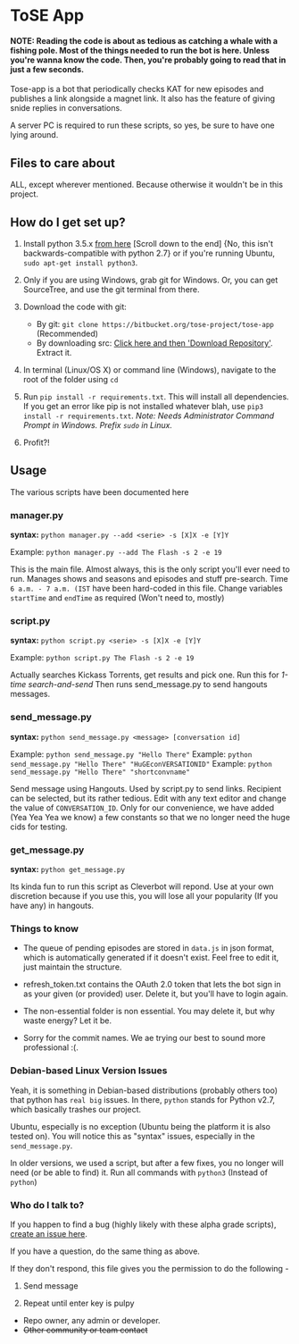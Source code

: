 # ToSE App

#### NOTE: Reading the code is about as tedious as catching a whale with a fishing pole. Most of the things needed to run the bot is here. Unless you're wanna know the code. Then, you're probably going to read that in just a few seconds.



Tose-app is a bot that periodically checks KAT for new episodes and publishes a link alongside a magnet link.
It also has the feature of giving snide replies in conversations.


A server PC is required to run these scripts, so yes, be sure to have one lying around.


## Files to care about

ALL, except wherever mentioned. Because otherwise it wouldn't be in this project.


## How do I get set up?

1. Install python 3.5.x [from here](https://www.python.org/downloads/release/python-351/) [Scroll down to the end] {No, this isn't backwards-compatible with python 2.7} or if you're running Ubuntu, `sudo apt-get install python3`.

2. Only if you are using Windows, grab git for Windows. Or, you can get SourceTree, and use the git terminal from there.

3. Download the code with git:
    * By git:
`git clone https://bitbucket.org/tose-project/tose-app` (Recommended)
    * By downloading src: [Click here and then 'Download Repository'](https://bitbucket.org/tose-project/tose-app/downloads). Extract it.

4. In terminal (Linux/OS X) or command line (Windows), navigate to the root of the folder using `cd` 

5. Run `pip install -r requirements.txt`. This will install all dependencies. If you get an error like pip is not installed whatever blah, use `pip3 install -r requirements.txt`. _Note: Needs Administrator Command Prompt in Windows. Prefix `sudo` in Linux._

6. Profit?!


## Usage

The various scripts have been documented here

### manager.py
**syntax:** `python manager.py --add <serie> -s [X]X -e [Y]Y`

Example: `python manager.py --add The Flash -s 2 -e 19`

This is the main file. Almost always, this is the only script you'll ever need to run. Manages shows and seasons and episodes and stuff pre-search. Time `6 a.m. - 7 a.m. (IST` have been hard-coded in this file. Change variables `startTime` and `endTime` as required (Won't need to, mostly)


### script.py
**syntax:** `python script.py <serie> -s [X]X -e [Y]Y`

Example: `python script.py The Flash -s 2 -e 19`

Actually searches Kickass Torrents, get results and pick one. Run this for _1-time search-and-send_ Then runs send_message.py to send hangouts messages.

### send_message.py
**syntax:** `python send_message.py <message> [conversation id]`

Example: `python send_message.py "Hello There"`
Example: `python send_message.py "Hello There" "HuGEconVERSATIONID"`
Example: `python send_message.py "Hello There" "shortconvname"`

Send message using Hangouts. Used by script.py to send links. Recipient can be selected, but its rather tedious. Edit with any text editor and change the value of `CONVERSATION_ID`.
Only for our convenience, we have added (Yea Yea Yea we know) a few constants so that we no longer need the huge cids for testing.

### get_message.py
**syntax:** `python get_message.py`

Its kinda fun to run this script as Cleverbot will repond. Use at your own discretion because if you use this, you will lose all your popularity (If you have any) in hangouts.

### Things to know

* The queue of pending episodes are stored in `data.js` in json format, which is automatically generated if it doesn't exist. Feel free to edit it, just maintain the structure.

* refresh_token.txt contains the OAuth 2.0 token that lets the bot sign in as your given (or provided) user. Delete it, but you'll have to login again.

* The non-essential folder is non essential. You may delete it, but why waste energy? Let it be.

* Sorry for the commit names. We ae trying our best to sound more professional :(.


### Debian-based Linux Version Issues

Yeah, it is something in Debian-based distributions (probably others too) that python has `real big` issues. In there, `python` stands for Python v2.7, which basically trashes our project.

Ubuntu, especially is no exception (Ubuntu being the platform it is also tested on). You will notice this as "syntax" issues, especially in the `send_message.py`.

In older versions, we used a script, but after a few fixes, you no longer will need (or be able to find) it. Run all commands with `python3` (Instead of `python`)


### Who do I talk to? ###

If you happen to find a bug (highly likely with these alpha grade scripts), [create an issue here](https://bitbucket.org/tose-project/tose-app/issues).

If you have a question, do the same thing as above.

If they don't respond, this file gives you the permission to do the following - 

1. Send message

2. Repeat until enter key is pulpy

* Repo owner, any admin or developer.
* ~~Other community or team contact~~
